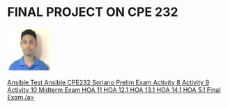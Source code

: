 <h1>FINAL PROJECT ON CPE 232 </h1>

<img src="idpicpng.png" width="100" height="100">

<a href="https://github.com/qgsoriano1/cpe_soriano_ansible.git"> Ansible </a>
<a href="https://github.com/qgsoriano1/testAnsible.git"> Test Ansible </a>
<a href="https://github.com/qgsoriano1/CPE232_Soriano.git"> CPE232 Soriano </a>
<a href="https://github.com/qgsoriano1/Soriano_PrelimExam.git"> Prelim Exam </a>
<a href="https://github.com/qgsoriano1/Soriano_Act8F.git"> Activity 8 </a>
<a href="https://github.com/qgsoriano1/Soriano_Act9.git"> Activity 9 </a>
<a href="https://github.com/qgsoriano1/Soriano_Act10.git"> Activity 10 </a>
<a href="https://github.com/qgsoriano1/CPE_MIDEXAM_SORIANO.git"> Midterm Exam </a>
<a href="https://github.com/qgsoriano1/HOA11_Soriano.git"> HOA 11 </a>
<a href="https://github.com/qgsoriano1/HOA12.1_Soriano.git"> HOA 12.1 </a>
<a href="https://github.com/qgsoriano1/HOA13.1_Soriano.git"> HOA 13.1 </a>
<a href="https://github.com/qgsoriano1/HOA14.1_Soriano.git"> HOA 14.1 </a>
<a href="https://github.com/qgsoriano1/HOA15.1_Soriano.git"> HOA 5.1 </a>
<a href="https://github.com/qgsoriano1/Final_Exam_Soriano.git">Final Exam /a>
